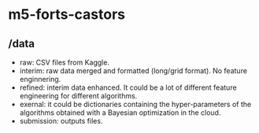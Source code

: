 # m5-forts-castors

## /data
- raw: CSV files from Kaggle.
- interim: raw data merged and formatted (long/grid format). No feature enginnering.
- refined: interim data enhanced. It could be a lot of different feature engineering for different algorithms.
- exernal: it could be dictionaries containing the hyper-parameters of the algorithms obtained with a Bayesian optimization in the cloud.
- submission: outputs files. 